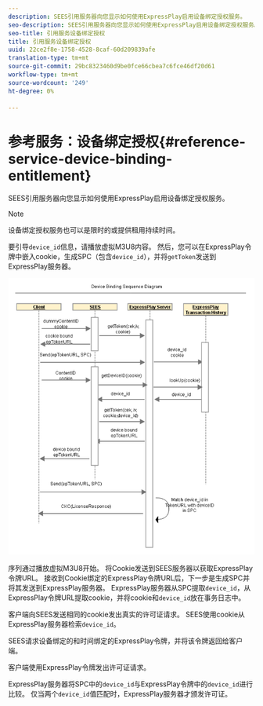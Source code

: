 ```yaml
---
description: SEES引用服务器向您显示如何使用ExpressPlay启用设备绑定授权服务。
seo-description: SEES引用服务器向您显示如何使用ExpressPlay启用设备绑定授权服务。
seo-title: 引用服务设备绑定授权
title: 引用服务设备绑定授权
uuid: 22ce2f8e-1758-4528-8caf-60d209839afe
translation-type: tm+mt
source-git-commit: 29bc8323460d9be0fce66cbea7c6fce46df20d61
workflow-type: tm+mt
source-wordcount: '249'
ht-degree: 0%

---
```



# 参考服务：设备绑定授权{#reference-service-device-binding-entitlement}

SEES引用服务器向您显示如何使用ExpressPlay启用设备绑定授权服务。

>[!NOTE]
>
>设备绑定授权服务也可以是限时的或提供租用持续时间。

要引导`device_id`信息，请播放虚拟M3U8内容。 然后，您可以在ExpressPlay令牌中嵌入cookie，生成SPC（包含`device_id`），并将`getToken`发送到ExpressPlay服务器。

![](assets/fees-device-binding.png)

序列通过播放虚拟M3U8开始。 将Cookie发送到SEES服务器以获取ExpressPlay令牌URL。 接收到Cookie绑定的ExpressPlay令牌URL后，下一步是生成SPC并将其发送到ExpressPlay服务器。 ExpressPlay服务器从SPC提取`device_id`，从ExpressPlay令牌URL提取cookie，并将cookie和`device_id`放在事务日志中。

客户端向SEES发送相同的cookie发出真实的许可证请求。 SEES使用cookie从ExpressPlay服务器检索`device_id`。

SEES请求设备绑定的和时间绑定的ExpressPlay令牌，并将该令牌返回给客户端。

客户端使用ExpressPlay令牌发出许可证请求。

ExpressPlay服务器将SPC中的`device_id`与ExpressPlay令牌中的`device_id`进行比较。 仅当两个`device_id`值匹配时，ExpressPlay服务器才颁发许可证。
